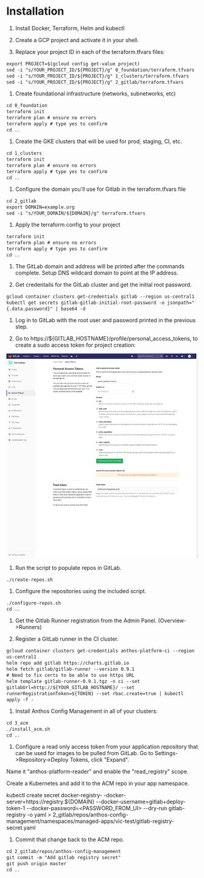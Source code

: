 # Installation

1. Install Docker, Terraform, Helm and kubectl

1. Create a GCP project and activate it in your shell.

1. Replace your project ID in each of the terraform.tfvars files:

  ```shell
  export PROJECT=$(gcloud config get-value project)
  sed -i "s/YOUR_PROJECT_ID/${PROJECT}/g" 0_foundation/terraform.tfvars
  sed -i "s/YOUR_PROJECT_ID/${PROJECT}/g" 1_clusters/terraform.tfvars
  sed -i "s/YOUR_PROJECT_ID/${PROJECT}/g" 2_gitlab/terraform.tfvars
  ```

1. Create foundational infrastructure (networks, subnetworks, etc)

  ```shell
  cd 0_foundation
  terraform init
  terraform plan # ensure no errors
  terraform apply # type yes to confirm
  cd ..
  ```

1. Create the GKE clusters that will be used for prod, staging, CI, etc.

  ```shell
  cd 1_clusters
  terraform init
  terraform plan # ensure no errors
  terraform apply # type yes to confirm
  cd ..
  ```

1. Configure the domain you'll use for Gitlab in the terraform.tfvars file

  ```shell
  cd 2_gitlab
  export DOMAIN=example.org
  sed -i "s/YOUR_DOMAIN/${DOMAIN}/g" terraform.tfvars
  ```

1. Apply the terraform config to your project

  ```shell
  terraform init
  terraform plan # ensure no errors
  terraform apply # type yes to confirm
  cd ..
  ```

1. The GitLab domain and address will be printed after the commands complete. Setup DNS wildcard domain to point at the IP address.

1. Get credentails for the GitLab cluster and get the initial root password.

  ```shell
  gcloud container clusters get-credentials gitlab --region us-central1
  kubectl get secrets gitlab-gitlab-initial-root-password -o jsonpath="{.data.password}" | base64 -d
  ```

1. Log in to GitLab with the root user and password printed in the previous step.

1. Go to https://${GITLAB_HOSTNAME}/profile/personal_access_tokens, to create a sudo access token for project creation:

![](2_gitlab/images/access-token.png)

1. Run the script to populate repos in GitLab.

  ```shell
  ./create-repos.sh
  ```

1. Configure the repositories using the included script.

  ```shell
  ./configure-repos.sh
  cd ..
  ```

1. Get the Gitlab Runner registration from the Admin Panel. (Overview->Runners)

1. Register a GitLab runner in the CI cluster.

  ```shell
  gcloud container clusters get-credentials anthos-platform-ci --region us-central1
  helm repo add gitlab https://charts.gitlab.io
  helm fetch gitlab/gitlab-runner --version 0.9.1
  # Need to fix certs to be able to use https URL
  helm template gitlab-runner-0.9.1.tgz -n ci --set gitlabUrl=http://${YOUR_GITLAB_HOSTNAME}/ --set runnerRegistrationToken=${TOKEN} --set rbac.create=true | kubectl apply -f -
  ```

1. Install Anthos Config Management in all of your clusters:

  ```shell
  cd 3_acm
  ./install_acm.sh
  cd ..
  ```

1. Configure a read only access token from your application repository that can be used for images to be pulled from GitLab. Go to Settings->Repository->Deploy Tokens, click "Expand".

Name it "anthos-platform-reader" and enable the "read_registry" scope.

Create a Kubernetes and add it to the ACM repo in your app namespace.

kubectl create secret docker-registry- -docker-server=https://registry.${DOMAIN} --docker-username=gitlab+deploy-token-1 --docker-password=<PASSWORD_FROM_UI> --dry-run gitlab-registry -o yaml > 2_gitlab/repos/anthos-config-management/namespaces/managed-apps/vic-test/gitlab-registry-secret.yaml

1. Commit that change back to the ACM repo.

  ```shell
  cd 2_gitlab/repos/anthos-config-management
  git commit -m "Add gitlab registry secret"
  git push origin master
  cd ..
  ```
